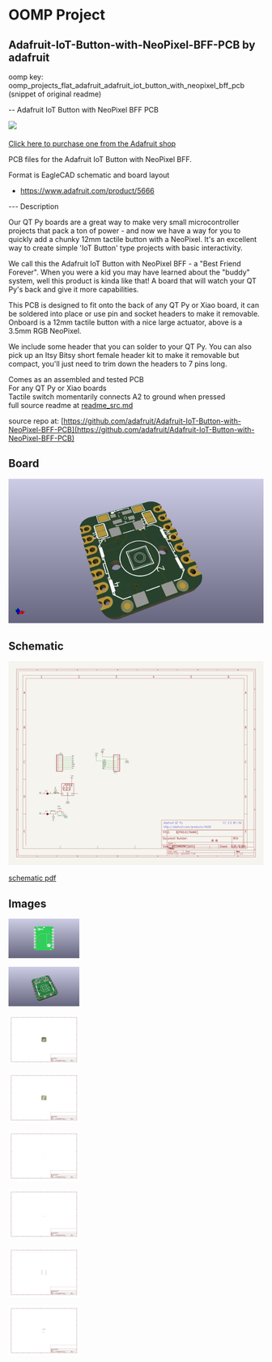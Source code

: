 # OOMP Project  
## Adafruit-IoT-Button-with-NeoPixel-BFF-PCB  by adafruit  
  
oomp key: oomp_projects_flat_adafruit_adafruit_iot_button_with_neopixel_bff_pcb  
(snippet of original readme)  
  
-- Adafruit IoT Button with NeoPixel BFF PCB  
  
<a href="http://www.adafruit.com/products/5666"><img src="assets/5666.jpg?raw=true" width="500px"><br/>  
Click here to purchase one from the Adafruit shop</a>  
  
PCB files for the Adafruit IoT Button with NeoPixel BFF.   
  
Format is EagleCAD schematic and board layout  
* https://www.adafruit.com/product/5666  
  
--- Description  
  
Our QT Py boards are a great way to make very small microcontroller projects that pack a ton of power - and now we have a way for you to quickly add a chunky 12mm tactile button with a NeoPixel. It's an excellent way to create simple 'IoT Button' type projects with basic interactivity.  
  
We call this the Adafruit IoT Button with NeoPixel BFF - a "Best Friend Forever". When you were a kid you may have learned about the "buddy" system, well this product is kinda like that! A board that will watch your QT Py's back and give it more capabilities.  
  
This PCB is designed to fit onto the back of any QT Py or Xiao board, it can be soldered into place or use pin and socket headers to make it removable. Onboard is a 12mm tactile button with a nice large actuator, above is a 3.5mm RGB NeoPixel.  
  
We include some header that you can solder to your QT Py. You can also pick up an Itsy Bitsy short female header kit to make it removable but compact, you'll just need to trim down the headers to 7 pins long.  
  
Comes as an assembled and tested PCB  
For any QT Py or Xiao boards  
Tactile switch momentarily connects A2  to ground when pressed  
  full source readme at [readme_src.md](readme_src.md)  
  
source repo at: [https://github.com/adafruit/Adafruit-IoT-Button-with-NeoPixel-BFF-PCB](https://github.com/adafruit/Adafruit-IoT-Button-with-NeoPixel-BFF-PCB)  
## Board  
  
[![working_3d.png](working_3d_600.png)](working_3d.png)  
## Schematic  
  
[![working_schematic.png](working_schematic_600.png)](working_schematic.png)  
  
[schematic pdf](working_schematic.pdf)  
## Images  
  
[![working_3D_bottom.png](working_3D_bottom_140.png)](working_3D_bottom.png)  
  
[![working_3D_top.png](working_3D_top_140.png)](working_3D_top.png)  
  
[![working_assembly_page_01.png](working_assembly_page_01_140.png)](working_assembly_page_01.png)  
  
[![working_assembly_page_02.png](working_assembly_page_02_140.png)](working_assembly_page_02.png)  
  
[![working_assembly_page_03.png](working_assembly_page_03_140.png)](working_assembly_page_03.png)  
  
[![working_assembly_page_04.png](working_assembly_page_04_140.png)](working_assembly_page_04.png)  
  
[![working_assembly_page_05.png](working_assembly_page_05_140.png)](working_assembly_page_05.png)  
  
[![working_assembly_page_06.png](working_assembly_page_06_140.png)](working_assembly_page_06.png)  
